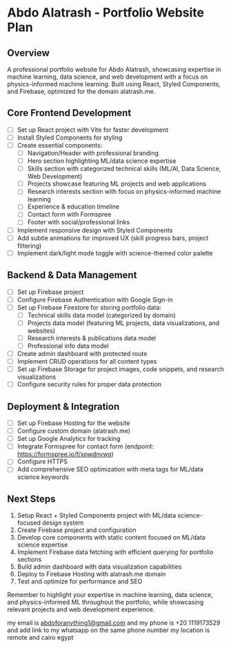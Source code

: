 # Abdo Alatrash - Portfolio Website Plan

## Overview
A professional portfolio website for Abdo Alatrash, showcasing expertise in machine learning, data science, and web development with a focus on physics-informed machine learning. Built using React, Styled Components, and Firebase, optimized for the domain alatrash.me.

## Core Frontend Development
- [ ] Set up React project with Vite for faster development
- [ ] Install Styled Components for styling
- [ ] Create essential components:
  - [ ] Navigation/Header with professional branding
  - [ ] Hero section highlighting ML/data science expertise
  - [ ] Skills section with categorized technical skills (ML/AI, Data Science, Web Development)
  - [ ] Projects showcase featuring ML projects and web applications
  - [ ] Research interests section with focus on physics-informed machine learning
  - [ ] Experience & education timeline
  - [ ] Contact form with Formspree
  - [ ] Footer with social/professional links
- [ ] Implement responsive design with Styled Components
- [ ] Add subtle animations for improved UX (skill progress bars, project filtering)
- [ ] Implement dark/light mode toggle with science-themed color palette

## Backend & Data Management
- [ ] Set up Firebase project
- [ ] Configure Firebase Authentication with Google Sign-in
- [ ] Set up Firebase Firestore for storing portfolio data:
  - [ ] Technical skills data model (categorized by domain)
  - [ ] Projects data model (featuring ML projects, data visualizations, and websites)
  - [ ] Research interests & publications data model
  - [ ] Professional info data model
- [ ] Create admin dashboard with protected route
- [ ] Implement CRUD operations for all content types
- [ ] Set up Firebase Storage for project images, code snippets, and research visualizations
- [ ] Configure security rules for proper data protection

## Deployment & Integration
- [ ] Set up Firebase Hosting for the website
- [ ] Configure custom domain (alatrash.me)
- [ ] Set up Google Analytics for tracking
- [ ] Integrate Formspree for contact form (endpoint: https://formspree.io/f/xpwdnvwq)
- [ ] Configure HTTPS
- [ ] Add comprehensive SEO optimization with meta tags for ML/data science keywords

## Next Steps
1. Setup React + Styled Components project with ML/data science-focused design system
2. Create Firebase project and configuration
3. Develop core components with static content focused on ML/data science expertise
4. Implement Firebase data fetching with efficient querying for portfolio sections
5. Build admin dashboard with data visualization capabilities
6. Deploy to Firebase Hosting with alatrash.me domain
7. Test and optimize for performance and SEO

Remember to highlight your expertise in machine learning, data science, and physics-informed ML throughout the portfolio, while showcasing relevant projects and web development experience.


my email is abdoforanything1@gmail.com
and my phone is 
+20 1119173529 
and add link to my whatsapp on the same phone number 
my location is remote and cairo egypt 